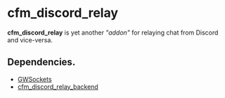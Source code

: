 # cfm_discord_relay
**cfm_discord_relay** is yet another *"addon"* for relaying chat from Discord and vice-versa.

## Dependencies.
- [GWSockets](https://github.com/FredyH/GWSockets)
- [cfm_discord_relay_backend](https://github.com/cat-fm/cfm_discord_relay_backend)